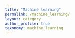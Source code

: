 ```yaml
---
title: "Machine learning"
permalink: /machine_learning/
layout: category
author_profile: true
taxonomy: machine_learning 
---
```


